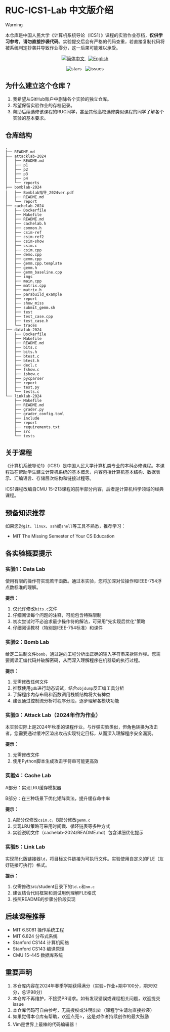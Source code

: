 # RUC-ICS1-Lab 中文版介绍


> [!WARNING]
> 本仓库是中国人民大学《计算机系统导论（ICS1）》课程的实验作业存档，**仅供学习参考，请勿直接抄袭代码**。实验提交后会有严格的代码查重，若直接复制代码将被系统判定抄袭并导致作业零分，这一后果可能难以承受。

<p align="center">
    <a href="README_zh.md">
        <img src="https://img.shields.io/badge/简体中文-FF4500" alt="简体中文">
    </a>  
    &nbsp
    <a href="README.md">
        <img src="https://img.shields.io/badge/English-8A2BE2" alt="English">
    </a> 
</p>

<p align="center">
    <img src="https://img.shields.io/github/stars/YichenShen0103/RUC-ICS1-Lab" alt="stars">
    &nbsp
    <img src="https://img.shields.io/github/issues/YichenShen0103/RUC-ICS1-Lab?style=social" alt="issues">
</p>

## 为什么建立这个仓库？

1. 我希望从GitHub账户中删除各个实验的独立仓库。
2. 希望保留实验作业的存档记录。
3. 帮助后续选修该课程的RUC同学，甚至其他高校选修类似课程的同学了解各个实验的基本要求。


## 仓库结构

```
.
├── README.md
├── attacklab-2024     
│   ├── README.md
│   ├── p1               
│   ├── p2              
│   ├── p3               
│   ├── p4               
│   └── reports          
├── bomblab-2024        
│   ├── Bomblab指导_2024ver.pdf
│   ├── README.md
│   └── report           
├── cachelab-2024       
│   ├── Dockerfile
│   ├── Makefile
│   ├── README.md
│   ├── cachelab.h
│   ├── common.h
│   ├── csim-ref         
│   ├── csim-ref2
│   ├── csim-show
│   ├── csim.c           
│   ├── csim.cpp
│   ├── demo.cpp
│   ├── gemm.cpp         
│   ├── gemm.cpp.template
│   ├── gemm.h
│   ├── gemm_baseline.cpp
│   ├── imgs           
│   ├── main.cpp
│   ├── matrix.cpp
│   ├── matrix.h
│   ├── parabuild_example
│   ├── report          
│   ├── show_miss
│   ├── submit_gemm.sh
│   ├── test
│   ├── test_case.cpp
│   ├── test_case.h
│   └── traces           
├── datalab-2024      
│   ├── Dockerfile
│   ├── Makefile
│   ├── README.md
│   ├── bits.c       
│   ├── bits.h
│   ├── btest.c
│   ├── btest.h
│   ├── decl.c
│   ├── fshow.c
│   ├── ishow.c
│   ├── pycparser
│   ├── report         
│   ├── test.py
│   └── tests.c
└── linklab-2024      
    ├── Makefile
    ├── README.md
    ├── grader.py       
    ├── grader_config.toml
    ├── include          
    ├── report           
    ├── requirements.txt
    ├── src             
    └── tests           
```

## 关于课程

《计算机系统导论1》（ICS1）是中国人民大学计算机类专业的本科必修课程。本课程旨在帮助学生建立计算机系统的基本概念，内容包括计算机基本结构、数据表示、汇编语言、存储层次结构和链接过程等。

ICS1课程改编自CMU 15-213课程的前半部分内容，后者是计算机科学领域的经典课程。

## 预备知识推荐

如果您对`git`、`linux`、`ssh`或`shell`等工具不熟悉，推荐学习：
- MIT The Missing Semester of Your CS Education 

## 各实验概要提示

### 实验1：Data Lab

使用有限的操作符实现若干函数。通过本实验，您将加深对位操作和IEEE-754浮点数标准的理解。

**提示：**
1. 仅允许修改`bits.c`文件
2. 仔细阅读每个问题的注释，可能包含特殊限制
3. 初次尝试时不必追求最少操作符的解法，可采用"先实现后优化"策略
4. 仔细阅读教材（特别是IEEE-754标准）和课件

### 实验2：Bomb Lab

给定二进制文件`bomb`，通过逆向工程分析出正确的输入字符串来拆除炸弹。您需要阅读汇编代码并破解密码，从而深入理解程序在机器级的执行过程。

**提示：**
1. 无需修改任何文件
2. 推荐使用`gdb`进行动态调试，结合`objdump`反汇编工具分析
3. 了解程序内存布局和函数调用栈帧结构将大有裨益
4. 建议通过控制流分析将程序分段，逐步理解各模块功能

### 实验3：Attack Lab（2024年作为作业）

本实验实际上是2024年秋季的课程作业。与炸弹实验类似，但角色转换为攻击者。您需要通过缓冲区溢出攻击实现特定目标，从而深入理解程序安全漏洞。

**提示：**
1. 无需修改文件
2. 使用Python脚本生成攻击字符串可能更高效

### 实验4：Cache Lab

A部分：实现LRU缓存模拟器

B部分：在三种场景下优化矩阵乘法，提升缓存命中率

**提示：**
1. A部分仅修改`csim.c`，B部分修改`gemm.c`
2. 实现LRU策略可采用时间戳、循环链表等多种方式
3. 实验说明文件（cachelab-2024/README.md）包含详细优化提示

### 实验5：Link Lab

实现简化版链接器`ld`，将目标文件链接为可执行文件。实验使用自定义的FLE（友好链接可执行）格式。

**提示：**
1. 仅需修改src/student目录下的`ld.c`和`nm.c`
2. 建议结合代码框架和测试用例理解FLE格式
3. 按照README的步骤分阶段实现

## 后续课程推荐

- MIT 6.S081 操作系统工程
- MIT 6.824 分布式系统
- Stanford CS144 计算机网络
- Stanford CS143 编译原理
- CMU 15-445 数据库系统

## 重要声明

1. 本仓库内容在2024年春季学期获得满分（实验+作业+期中100分，期末92分，总评98分）
2. 本仓库不再维护，不接受PR请求。如有发现错误或课程相关问题，欢迎提交issue
3. 本仓库代码可自由参考，无需授权或注明出处（课程学生请勿直接抄袭）
4. 如果觉得本仓库有帮助，欢迎点亮⭐，这是对作者持续创作的最大鼓励
5. Vim是世界上最棒的代码编辑器！